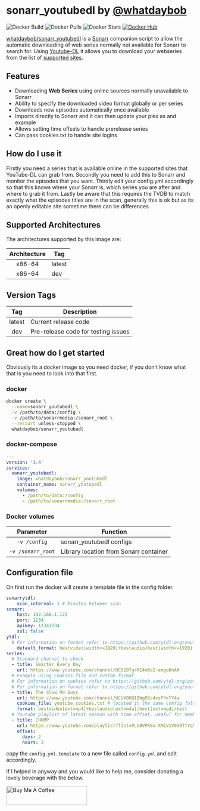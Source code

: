 # sonarr_youtubedl by [@whatdaybob](https://github.com/whatdaybob)

![Docker Build](https://img.shields.io/docker/cloud/automated/whatdaybob/sonarr_youtubedl?style=flat-square)
![Docker Pulls](https://img.shields.io/docker/pulls/whatdaybob/sonarr_youtubedl?style=flat-square)
![Docker Stars](https://img.shields.io/docker/stars/whatdaybob/sonarr_youtubedl?style=flat-square)
[![Docker Hub](https://img.shields.io/badge/Open%20On-DockerHub-blue)](https://hub.docker.com/r/whatdaybob/sonarr_youtubedl)

[whatdaybob/sonarr_youtubedl](https://github.com/whatdaybob/Custom_Docker_Images/tree/master/sonarr_youtubedl) is a [Sonarr](https://sonarr.tv/) companion script to allow the automatic downloading of web series normally not available for Sonarr to search for. Using [Youtube-DL](https://ytdl-org.github.io/youtube-dl/index.html) it allows you to download your webseries from the list of [supported sites](https://ytdl-org.github.io/youtube-dl/supportedsites.html).

## Features

* Downloading **Web Series** using online sources normally unavailable to Sonarr
* Ability to specify the downloaded video format globally or per series
* Downloads new episodes automatically once available
* Imports directly to Sonarr and it can then update your plex as and example
* Allows setting time offsets to handle prerelease series
* Can pass cookies.txt to handle site logins

## How do I use it

Firstly you need a series that is available online in the supported sites that YouTube-DL can grab from.
Secondly you need to add this to Sonarr and monitor the episodes that you want.
Thirdly edit your config.yml accordingly so that this knows where your Sonarr is, which series you are after and where to grab it from.
Lastly be aware that this requires the TVDB to match exactly what the episodes titles are in the scan, generally this is ok but as its an openly editable site sometime there can be differences.

## Supported Architectures

The architectures supported by this image are:

| Architecture | Tag |
| :----: | --- |
| x86-64 | latest |
| x86-64 | dev |

## Version Tags

| Tag | Description |
| :----: | --- |
| latest | Current release code |
| dev | Pre-release code for testing issues |

## Great how do I get started

Obviously its a docker image so you need docker, if you don't know what that is you need to look into that first.

### docker

```bash
docker create \
  --name=sonarr_youtubedl \
  -v /path/to/data:/config \
  -v /path/to/sonarrmedia:/sonarr_root \
  --restart unless-stopped \
  whatdaybob/sonarr_youtubedl
```

### docker-compose

```yaml
---
version: '3.4'
services:
  sonarr_youtubedl:
    image: whatdaybob/sonarr_youtubedl
    container_name: sonarr_youtubedl
    volumes:
      - /path/to/data:/config
      - /path/to/sonarrmedia:/sonarr_root
```

### Docker volumes

| Parameter | Function |
| :----: | --- |
| `-v /config` | sonarr_youtubedl configs |
| `-v /sonarr_root` | Library location from Sonarr container |

## Configuration file

On first run the docker will create a template file in the config folder.

```yaml
sonarrytdl:
    scan_interval: 1 # Minutes between scan
sonarr:
    host: 192.168.1.123
    port: 1234
    apikey: 12341234
    ssl: false
ytdl:
  # For information on format refer to https://github.com/ytdl-org/youtube-dl#format-selection
    default_format: bestvideo[width<=1920]+bestaudio/best[width<=1920]
series:
  # Standard channel to check
  - title: Smarter Every Day
    url: https://www.youtube.com/channel/UC6107grRI4m0o2-emgoDnAA
  # Example using cookies file and custom format
  # For information on cookies refer to https://github.com/ytdl-org/youtube-dl#how-do-i-pass-cookies-to-youtube-dl
  # For information on format refer to https://github.com/ytdl-org/youtube-dl#format-selection
  - title: The Slow Mo Guys
    url: https://www.youtube.com/channel/UCUK0HBIBWgM2c4vsPhkYY4w
    cookies_file: youtube_cookies.txt # located in the same config folder
    format: bestvideo[ext=mp4]+bestaudio[ext=m4a]/best[ext=mp4]/best
  # Youtube playlist of latest season with time offset, useful for member videos having early release
  - title: CHUMP
    url: https://www.youtube.com/playlist?list=PLUBVPK8x-XMiVzV098TtYq55awkA2XmXm
    offset:
      days: 2
      hours: 3
```

copy the `config.yml.template` to a new file called `config.yml` and edit accordingly.

If I helped in anyway and you would like to help me, consider donating a lovely beverage with the below.

<!-- markdownlint-disable MD033 -->
<a href="https://www.buymeacoffee.com/whatdaybob" target="_blank"><img src="https://cdn.buymeacoffee.com/buttons/lato-black.png" alt="Buy Me A Coffee" style="height: 51px !important;width: 217px !important;" ></a>
<!-- markdownlint-enable MD033 -->
